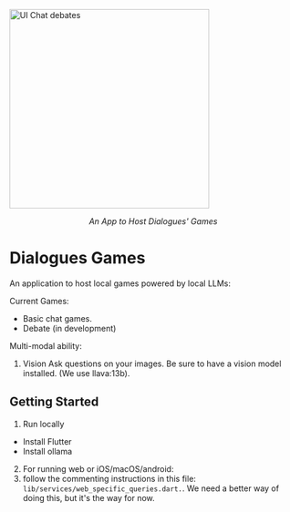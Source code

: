 <p align="center">
  <div style="display: flex; overflow-x: auto; max-width: 100%; height: 350px;">
    <img src="https://github.com/jonnyjohnson1/chat-arena/blob/main/ui_screenshot_1.png" height="350" alt="UI Chat debates" style="margin-right: 10px;" />
  </div>
</p>
<p align="center">
  <em>An App to Host Dialogues' Games</em>
</p>


# Dialogues Games

An application to host local games powered by local LLMs:

Current Games:
- Basic chat games.
- Debate (in development)

Multi-modal ability:
1. Vision
Ask questions on your images. Be sure to have a vision model installed. (We use llava:13b).

## Getting Started

1. Run locally
- Install Flutter
- Install ollama

2. For running web or iOS/macOS/android:
  1. follow the commenting instructions in this file: `lib/services/web_specific_queries.dart.`. We need a better way of doing this, but it's the way for now.
